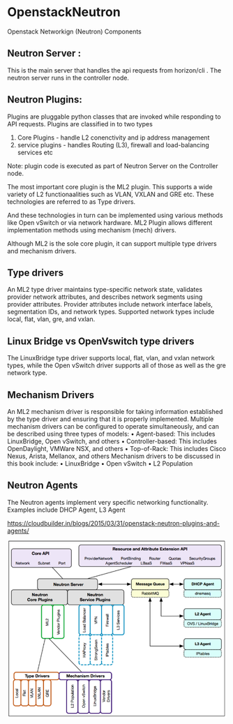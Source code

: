 # OpenstackNeutron

Openstack Networkign (Neutron) Components


Neutron Server :
----------------
This is the main server that handles the api requests from horizon/cli .
The neutron server runs in the controller node.

Neutron Plugins:
---------------
Plugins are pluggable python classes that are invoked while responding to API requests.
Plugins are classified in to two types
1. Core Plugins - handle L2 conenctivity and ip address management
2. service plugins - handles Routing (L3), firewall and load-balancing services etc

Note: plugin code is executed as part of Neutron Server on the Controller node.

The most important core plugin is the ML2 plugin. This supports a wide variety of L2 functionaalities
such as VLAN, VXLAN and GRE etc. These technologies are referred to as Type drivers.

And these technologies in turn can be implemented using various methods like Open vSwitch or via network hardware. 
ML2 Plugin allows different implementation methods using mechanism (mech) drivers.

Although ML2 is the sole core plugin, it can support multiple type drivers and mechanism drivers.

Type drivers
-------------

An ML2 type driver maintains type-specific network state, validates provider
network attributes, and describes network segments using provider attributes.
Provider attributes include network interface labels, segmentation IDs, and network
types. Supported network types include local, flat, vlan, gre, and vxlan.

Linux Bridge vs OpenVswitch type drivers
----------------------------------------
The LinuxBridge type driver supports local, flat, vlan, and vxlan network types,
while the Open vSwitch driver supports all of those as well as the gre network type.

Mechanism Drivers
-----------------
An ML2 mechanism driver is responsible for taking information established by
the type driver and ensuring that it is properly implemented. Multiple mechanism
drivers can be configured to operate simultaneously, and can be described using
three types of models:
• Agent-based: This includes LinuxBridge, Open vSwitch, and others
• Controller-based: This includes OpenDaylight, VMWare NSX, and others
• Top-of-Rack: This includes Cisco Nexus, Arista, Mellanox, and others
Mechanism drivers to be discussed in this book include:
• LinuxBridge
• Open vSwitch
• L2 Population

Neutron Agents
--------------
The Neutron agents implement very specific networking functionality. Examples include DHCP Agent, L3 Agent 


https://cloudbuilder.in/blogs/2015/03/31/openstack-neutron-plugins-and-agents/



![alt text](https://github.com/kesavand/OpenstackNeutron/blob/master/NeutronArchitecture.PNG)


